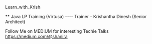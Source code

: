  Learn_with_Krish
 
** Java LP Training (Virtusa) ---- Trainer - Krishantha Dinesh (Senior Architect)

Follow Me on MEDIUM for interesting Techie Talks https://medium.com/@shanira
